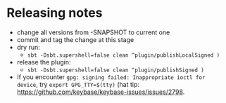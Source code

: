 Releasing notes
===============

- change all versions from -SNAPSHOT to current one
- commit and tag the change at this stage
- dry run:
  - `sbt -Dsbt.supershell=false clean ^plugin/publishLocalSigned )`
- release the plugin:
  - `sbt -Dsbt.supershell=false clean ^plugin/publishSigned )`
- If you encounter `gpg: signing failed: Inappropriate ioctl for device`, 
  try `export GPG_TTY=$(tty)` (hat tip: https://github.com/keybase/keybase-issues/issues/2798.


